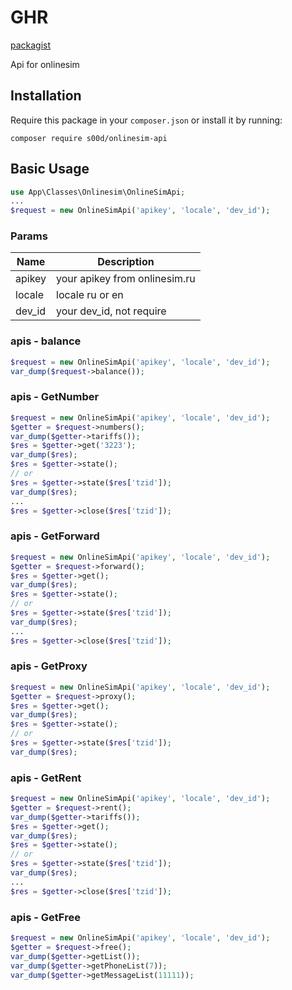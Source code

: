 # GHR

[packagist](https://packagist.org/packages/s00d/onlinesim-api)

Api for onlinesim

## Installation

Require this package in your `composer.json` or install it by running:
```
composer require s00d/onlinesim-api
```

## Basic Usage

```php
use App\Classes\Onlinesim\OnlineSimApi;
...
$request = new OnlineSimApi('apikey', 'locale', 'dev_id');
```
### Params

Name | Description
| ----------------- | ------------ |
apikey | your apikey from onlinesim.ru
locale | locale ru or en
dev_id | your dev_id, not require

### apis - balance
```php
$request = new OnlineSimApi('apikey', 'locale', 'dev_id');
var_dump($request->balance());
```
### apis - GetNumber
```php
$request = new OnlineSimApi('apikey', 'locale', 'dev_id');
$getter = $request->numbers();
var_dump($getter->tariffs());
$res = $getter->get('3223');
var_dump($res);
$res = $getter->state();
// or
$res = $getter->state($res['tzid']);
var_dump($res);
...
$res = $getter->close($res['tzid']);

```

### apis - GetForward
```php
$request = new OnlineSimApi('apikey', 'locale', 'dev_id');
$getter = $request->forward();
$res = $getter->get();
var_dump($res);
$res = $getter->state();
// or 
$res = $getter->state($res['tzid']);
var_dump($res);
...
$res = $getter->close($res['tzid']);
```

### apis - GetProxy
```php
$request = new OnlineSimApi('apikey', 'locale', 'dev_id');
$getter = $request->proxy();
$res = $getter->get();
var_dump($res);
$res = $getter->state();
// or 
$res = $getter->state($res['tzid']);
var_dump($res);
```

### apis - GetRent
```php
$request = new OnlineSimApi('apikey', 'locale', 'dev_id');
$getter = $request->rent();
var_dump($getter->tariffs());
$res = $getter->get();
var_dump($res);
$res = $getter->state();
// or 
$res = $getter->state($res['tzid']);
var_dump($res);
...
$res = $getter->close($res['tzid']);
```

### apis - GetFree
```php
$request = new OnlineSimApi('apikey', 'locale', 'dev_id');
$getter = $request->free();
var_dump($getter->getList());
var_dump($getter->getPhoneList(7));
var_dump($getter->getMessageList(11111));
```

